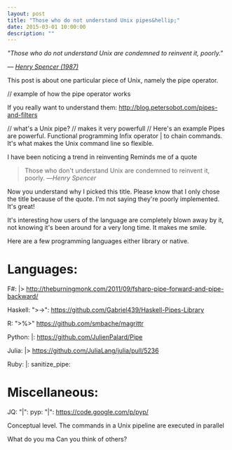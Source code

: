 ```yaml
---
layout: post
title: "Those who do not understand Unix pipes&hellip;"
date: 2015-03-01 10:00:00
description: ""
---
```


*"Those who do not understand Unix are condemned to reinvent it, poorly."*

*&mdash; [Henry Spencer (1987)](https://groups.google.com/forum/#!msg/sci.space.shuttle/L8-Upf8gZoY/NN6ngTI0K0QJ)*


This post is about one particular piece of Unix, namely the pipe operator.

// example of how the pipe operator works

If you really want to understand them: http://blog.petersobot.com/pipes-and-filters



// what's a Unix pipe?
// makes it very powerfull
// Here's an example
Pipes are powerful. 
Functional programming
Infix operator | to chain commands. 
It's what makes the Unix command line so flexible. 




I have been noticing a trend in reinventing
Reminds me of a quote

> Those who don't understand Unix 
> are condemned to reinvent it, poorly.
> &mdash;<cite>Henry Spencer</cite>

Now you understand why I picked this title. Please know that I only chose the title because of the quote. I'm not saying they're poorly implemented. 
It's great!

It's interesting how users of the language are completely blown away by it, not knowing it's been around for a very long time.
It makes me smile.

Here are a few programming languages 
either library or native.

# Languages:

F#: |> http://theburningmonk.com/2011/09/fsharp-pipe-forward-and-pipe-backward/

Haskell: ">->": https://github.com/Gabriel439/Haskell-Pipes-Library

R: ">%>" https://github.com/smbache/magrittr

Python: |: https://github.com/JulienPalard/Pipe

Julia: |> https://github.com/JuliaLang/julia/pull/5236

Ruby: |: sanitize_pipe: 


# Miscellaneous:

JQ: "|": 
pyp: "|": https://code.google.com/p/pyp/


Conceptual level.
The commands in a Unix pipeline are executed in parallel


What do you ma
Can you think of others?
